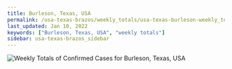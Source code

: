 ```yaml
---
title: Burleson, Texas, USA
permalink: /usa-texas-brazos/weekly_totals/usa-texas-burleson-weekly_totals.html
last_updated: Jan 10, 2022
keywords: ["Burleson, Texas, USA", "weekly totals"]
sidebar: usa-texas-brazos_sidebar
---
```


![Weekly Totals of Confirmed Cases for Burleson, Texas, USA](/covid_tracker/images/graphs/usa-texas-burleson-weekly_totals_graph.png)
